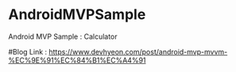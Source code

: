 # AndroidMVPSample
Android MVP Sample : Calculator

#Blog Link : https://www.devhyeon.com/post/android-mvp-mvvm-%EC%9E%91%EC%84%B1%EC%A4%91

